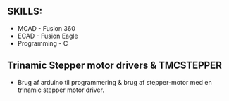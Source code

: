 ## SKILLS: 
* MCAD - Fusion 360
* ECAD - Fusion Eagle
* Programming - C



## Trinamic Stepper motor drivers & TMCSTEPPER

* Brug af arduino til programmering & brug af stepper-motor med en trinamic stepper motor driver. 